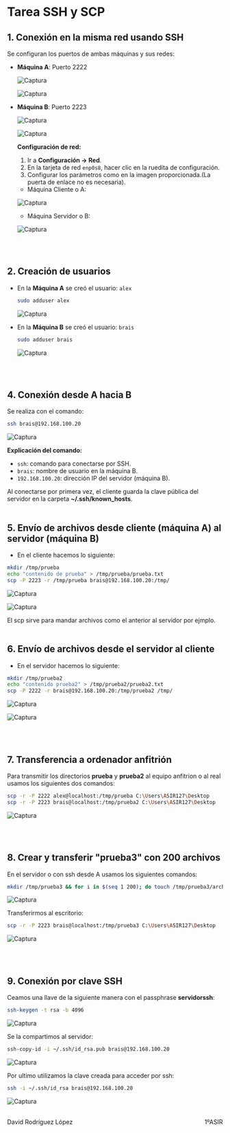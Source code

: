 # Tarea SSH y SCP

## 1. Conexión en la misma red usando SSH

Se configuran los puertos de ambas máquinas y sus redes:
- **Máquina A**: Puerto 2222
  
	![Captura](Screenshots/Captura_de_pantalla_2025-04-24%20173709.png)

	![Captura](Screenshots/Captura%20de%20pantalla%202025-04-24%20173724.png)

- **Máquina B**: Puerto 2223

	![Captura](Screenshots/Captura%20de%20pantalla%202025-04-24%20173733.png)

	![Captura](Screenshots/Captura%20de%20pantalla%202025-04-24%20173743.png)
	
	**Configuración de red:**
	1. Ir a **Configuración → Red**.
	2. En la tarjeta de red `enp0s8`, hacer clic en la ruedita de configuración.
	3. Configurar los parámetros como en la imagen proporcionada.(La puerta de enlace no es necesaria).
   
	- Máquina Cliente o A:

	![Captura](Screenshots/Captura%20de%20pantalla%202025-04-24%20173819.png)

	- Máquina Servidor o B:
  
	![Captura](Screenshots/Captura%20de%20pantalla%202025-04-24%20173826.png)

	<br><br>
	
## 2. Creación de usuarios

- En la **Máquina A** se creó el usuario: `alex`

	```bash
	sudo adduser alex
	```
	
	![Captura](Screenshots/Captura%20de%20pantalla%202025-04-24%20173806.png)

- En la **Máquina B** se creó el usuario: `brais`
  
	```bash
	sudo adduser brais
	```

	![Captura](Screenshots/Captura%20de%20pantalla%202025-04-24%20173813.png)

	<br><br>
## 4. Conexión desde A hacia B

Se realiza con el comando:

```bash
ssh brais@192.168.100.20
```

![Captura](Screenshots/Captura%20de%20pantalla%202025-04-24%20173834.png)

**Explicación del comando:**
- `ssh`: comando para conectarse por SSH.
- `brais`: nombre de usuario en la máquina B.
- `192.168.100.20`: dirección IP del servidor (máquina B).

 Al conectarse por primera vez, el cliente guarda la clave pública del servidor en la carpeta **~/.ssh/known_hosts**.
 <br><br>

## 5. Envío de archivos desde cliente (máquina A) al servidor (máquina B)

- En el cliente hacemos lo siguiente:
```bash
mkdir /tmp/prueba
echo "contenido de prueba" > /tmp/prueba/prueba.txt
scp -P 2223 -r /tmp/prueba brais@192.168.100.20:/tmp/
```

![Captura](Screenshots/Captura%20de%20pantalla%202025-04-24%20173841.png)

![Captura](Screenshots/Captura%20de%20pantalla%202025-04-24%20173847.png)

El scp sirve para mandar archivos como el anterior al servidor por ejmplo.
<br><br>

## 6. Envío de archivos desde el servidor al cliente

- En el servidor hacemos lo siguiente:
```bash
mkdir /tmp/prueba2
echo "contenido prueba2" > /tmp/prueba2/prueba2.txt
scp -P 2222 -r brais@192.168.100.20:/tmp/prueba2 /tmp/
```

![Captura](Screenshots/Captura%20de%20pantalla%202025-04-24%20173855.png)

![Captura](Screenshots/Captura%20de%20pantalla%202025-04-24%20173902.png)

<br><br>

## 7. Transferencia a ordenador anfitrión

Para transmitir los directorios **prueba** y **prueba2** al equipo anfitrion o al real usamos los siguientes dos comandos:

```bash
scp -r -P 2222 alex@localhost:/tmp/prueba C:\Users\ASIR127\Desktop
scp -r -P 2223 brais@localhost:/tmp/prueba2 C:\Users\ASIR127\Desktop
```

![Captura](Screenshots/Captura%20de%20pantalla%202025-04-24%20173912.png)

<br><br>

## 8. Crear y transferir "prueba3" con 200 archivos

En el servidor o con ssh desde A usamos los siguientes comandos:

```bash
mkdir /tmp/prueba3 && for i in $(seq 1 200); do touch /tmp/prueba3/archivo$i.txt; done
```

![Captura](Screenshots/Captura%20de%20pantalla%202025-04-24%20173921.png)

Transferirmos al escritorio:

```bash
scp -r -P 2223 brais@localhost:/tmp/prueba3 C:\Users\ASIR127\Desktop
```

![Captura](Screenshots/Captura%20de%20pantalla%202025-04-24%20173927.png)

<br><br>

## 9. Conexión por clave SSH

Ceamos una llave de la siguiente manera con el passphrase **servidorssh**:

```bash
ssh-keygen -t rsa -b 4096
```

![Captura](Screenshots/Captura%20de%20pantalla%202025-04-24%20173936.png)

Se la compartimos al servidor:

```bash
ssh-copy-id -i ~/.ssh/id_rsa.pub brais@192.168.100.20
```

![Captura](Screenshots/Captura%20de%20pantalla%202025-04-24%20173944.png)

Por ultimo utilizamos la clave creada para acceder por ssh:

```bash
ssh -i ~/.ssh/id_rsa brais@192.168.100.20
```

![Captura](Screenshots/Captura%20de%20pantalla%202025-04-24%20173951.png)

<br>

<div style="display: flex; justify-content: space-between;">
  <span>David Rodríguez López</span>
  <span>1ºASIR</span>
</div>